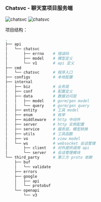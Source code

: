### Chatsvc - 聊天室项目服务端

![chatsvc](https://github.com/flightzw/chatsvc/actions/workflows/docker-ci.yml/badge.svg?branch=master&event=push) ![chatsvc](https://github.com/flightzw/chatsvc/actions/workflows/golang-lint.yml/badge.svg?branch=master&event=push)

项目结构：

```bash
.
├── api
│   └── chatsvc
│       ├── errno    # 错误码
│       ├── model    # 模型定义
│       └── v1       # api 定义
├── cmd
│   └── chatsvc      # 程序入口
├── configs          # 本地配置
├── internal
│   ├── biz          # 业务层
│   ├── conf         # 配置定义
│   ├── data         # 数据访问层
│   │   ├── model    # gorm/gen model
│   │   └── query    # gorm/gen query
│   ├── entity       # 工具 model
│   ├── enum         # 枚举
│   ├── middleware   # http 中间件
│   ├── server       # http 实例配置
│   ├── service      # 服务层，模型转换
│   ├── utils        # 工具函数
│   ├── vo           # view model
│   └── ws           # websocket 会话管理
│       ├── client   # 对外提供调用 api
│       └── server   # 会话管理模块
└── third_party      # 第三方 proto 依赖
    ├── buf
    │   └── validate
    ├── errors
    ├── google
    │   ├── api
    │   └── protobuf
    └── openapi
        └── v3
```



